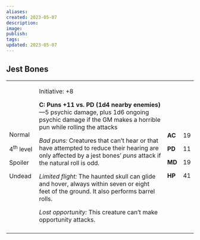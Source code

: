```yaml
---
aliases: 
created: 2023-05-07
description: 
image: 
publish: 
tags: 
updated: 2023-05-07
---
```


## Jest Bones

<table>
<colgroup>
<col style="width: 16%" />
<col style="width: 72%" />
<col style="width: 5%" />
<col style="width: 5%" />
</colgroup>
<tbody>
<tr class="odd">
<td><p>Normal</p>
<p>4<sup>th</sup> level</p>
<p>Spoiler</p>
<p>Undead</p></td>
<td><p>Initiative: +8</p>
<p><strong>C: Puns +11 vs. PD (1d4 nearby enemies)</strong>—5 psychic
damage, plus 1d6 ongoing psychic damage if the GM makes a horrible pun
while rolling the attacks</p>
<p><em>Bad puns:</em> Creatures that can’t hear or that have attempted
to reduce their hearing are only affected by a jest bones’ <em>puns</em>
attack if the natural roll is odd.</p>
<p><em>Limited flight:</em> The haunted skull can glide and hover,
always within seven or eight feet of the ground. It also performs barrel
rolls.</p>
<p><em>Lost opportunity:</em> This creature can’t make opportunity
attacks.</p></td>
<td><p><strong>AC</strong></p>
<p><strong>PD</strong></p>
<p><strong>MD</strong></p>
<p><strong>HP</strong></p></td>
<td><p>19</p>
<p>11</p>
<p>19</p>
<p>41</p></td>
</tr>
<tr class="even">
<td></td>
<td></td>
<td></td>
<td></td>
</tr>
</tbody>
</table>

